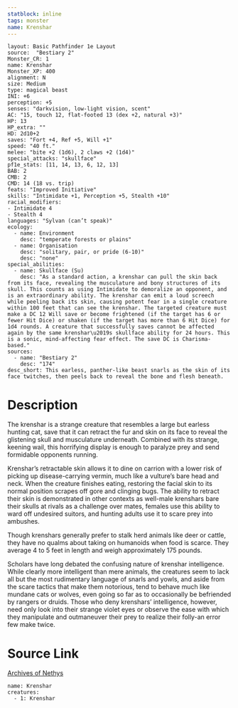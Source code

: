 ```yaml
---
statblock: inline
tags: monster
name: Krenshar
---
```

```statblock
layout: Basic Pathfinder 1e Layout
source:  "Bestiary 2"
Monster_CR: 1
name: Krenshar
Monster_XP: 400
alignment: N
size: Medium
type: magical beast
INI: +6
perception: +5
senses: "darkvision, low-light vision, scent"
AC: "15, touch 12, flat-footed 13 (dex +2, natural +3)"
HP: 13
HP_extra: ""
HD: 2d10+2
saves: "Fort +4, Ref +5, Will +1"
speed: "40 ft."
melee: "bite +2 (1d6), 2 claws +2 (1d4)"
special_attacks: "skullface"
pf1e_stats: [11, 14, 13, 6, 12, 13]
BAB: 2
CMB: 2
CMD: 14 (18 vs. trip)
feats: "Improved Initiative"
skills: "Intimidate +1, Perception +5, Stealth +10"
racial_modifiers:
- Intimidate 4
- Stealth 4
languages: "Sylvan (can’t speak)"
ecology:
  - name: Environment
    desc: "temperate forests or plains"
  - name: Organisation
    desc: "solitary, pair, or pride (6-10)"
    desc: "none"
special_abilities:
  - name: Skullface (Su)
    desc: "As a standard action, a krenshar can pull the skin back from its face, revealing the musculature and bony structures of its skull. This counts as using Intimidate to demoralize an opponent, and is an extraordinary ability. The krenshar can emit a loud screech while peeling back its skin, causing potent fear in a single creature within 100 feet that can see the krenshar. The targeted creature must make a DC 12 Will save or become frightened (if the target has 6 or fewer Hit Dice) or shaken (if the target has more than 6 Hit Dice) for 1d4 rounds. A creature that successfully saves cannot be affected again by the same krenshar\u2019s skullface ability for 24 hours. This is a sonic, mind-affecting fear effect. The save DC is Charisma-based."
sources:
  - name: "Bestiary 2"
    desc: "174"
desc_short: This earless, panther-like beast snarls as the skin of its face twitches, then peels back to reveal the bone and flesh beneath.
```
# Description
The krenshar is a strange creature that resembles a large but earless hunting cat, save that it can retract the fur and skin on its face to reveal the glistening skull and musculature underneath. Combined with its strange, keening wail, this horrifying display is enough to paralyze prey and send formidable opponents running.

Krenshar’s retractable skin allows it to dine on carrion with a lower risk of picking up disease-carrying vermin, much like a vulture’s bare head and neck. When the creature finishes eating, restoring the facial skin to its normal position scrapes off gore and clinging bugs. The ability to retract their skin is demonstrated in other contexts as well-male krenshars bare their skulls at rivals as a challenge over mates, females use this ability to ward off undesired suitors, and hunting adults use it to scare prey into ambushes.

Though krenshars generally prefer to stalk herd animals like deer or cattle, they have no qualms about taking on humanoids when food is scarce. They average 4 to 5 feet in length and weigh approximately 175 pounds.

Scholars have long debated the confusing nature of krenshar intelligence. While clearly more intelligent than mere animals, the creatures seem to lack all but the most rudimentary language of snarls and yowls, and aside from the scare tactics that make them notorious, tend to behave much like mundane cats or wolves, even going so far as to occasionally be befriended by rangers or druids. Those who deny krenshars’ intelligence, however, need only look into their strange violet eyes or observe the ease with which they manipulate and outmaneuver their prey to realize their folly-an error few make twice.
# Source Link
[Archives of Nethys](https://aonprd.com/MonsterDisplay.aspx?ItemName=Krenshar)
```encounter-table
name: Krenshar
creatures:
  - 1: Krenshar
```
